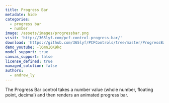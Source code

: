 ```yaml
---
title: Progress Bar
metadate: hide
categories:
  - progress bar
  - number
image: /assets/images/progressbar.png
visit: 'http://365lyf.com/pcf-control-progress-bar/'
download: 'https://github.com/365lyf/PCFControls/tree/master/ProgressBar'
demo_youtube: -l6mnI6K9kc
model_support: true
canvas_support: false
license_defined: true
managed_solution: false
authors:
  - andrew_ly
---
```


The Progress Bar control takes a number value (whole number, floating point, decimal) and then renders an animated progress bar.
